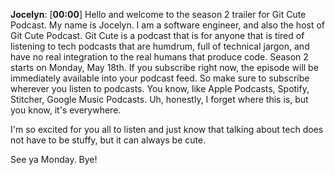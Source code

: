 **Jocelyn**: [**00:00**]
Hello and welcome to the season 2 trailer for Git Cute Podcast. My name is Jocelyn. I am a software engineer, and also the host of Git Cute Podcast. Git Cute is a podcast that is for anyone that is tired of listening to tech podcasts that are humdrum, full of technical jargon, and have no real integration to the real humans that produce code. Season 2 starts on Monday, May 18th. If you subscribe right now, the episode will be immediately available into your podcast feed. So make sure to subscribe wherever you listen to podcasts. You know, like Apple Podcasts, Spotify, Stitcher, Google Music Podcasts. Uh, honestly, I forget where this is, but you know, it's everywhere. 

I'm so excited for you all to listen and just know that talking about tech does not have to be stuffy, but it can always be cute. 

See ya Monday. Bye! 